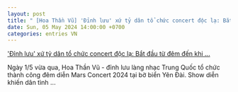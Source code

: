 ```yaml
---
layout: post
title: " [Hoa Thần Vũ] 'Đỉnh lưu' xứ tỷ dân tổ chức concert độc lạ: Bắt đầu từ đêm đến khi ..."
date: Sun, 05 May 2024 14:00:00 +0700
categories: entries VN
---
```

['Đỉnh lưu' xứ tỷ dân tổ chức concert độc lạ: Bắt đầu từ đêm đến khi ...](https://kenh14.vn/dinh-luu-xu-ty-dan-to-chuc-concert-doc-la-bat-dau-tu-dem-den-khi-troi-sang-ca-bien-nguoi-cung-don-binh-minh-20240504125452571.chn)

Ngày 1/5 vừa qua, Hoa Thần Vũ - đỉnh lưu làng nhạc Trung Quốc tổ chức thành công đêm diễn Mars Concert 2024 tại bờ biển Yên Đài. Show diễn khiến dân tình ...

